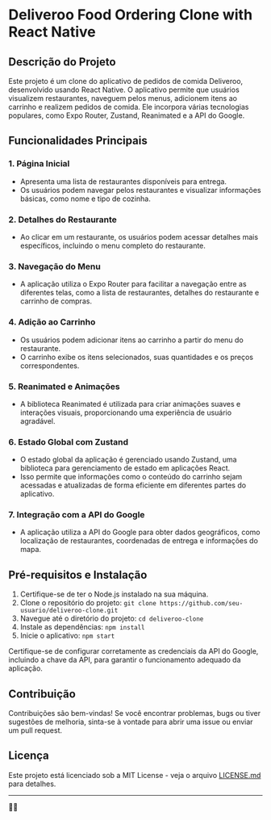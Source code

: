 # Deliveroo Food Ordering Clone with React Native

## Descrição do Projeto
Este projeto é um clone do aplicativo de pedidos de comida Deliveroo, desenvolvido usando React Native. O aplicativo permite que usuários visualizem restaurantes, naveguem pelos menus, adicionem itens ao carrinho e realizem pedidos de comida. Ele incorpora várias tecnologias populares, como Expo Router, Zustand, Reanimated e a API do Google.

## Funcionalidades Principais

### 1. Página Inicial
- Apresenta uma lista de restaurantes disponíveis para entrega.
- Os usuários podem navegar pelos restaurantes e visualizar informações básicas, como nome e tipo de cozinha.

### 2. Detalhes do Restaurante
- Ao clicar em um restaurante, os usuários podem acessar detalhes mais específicos, incluindo o menu completo do restaurante.

### 3. Navegação do Menu
- A aplicação utiliza o Expo Router para facilitar a navegação entre as diferentes telas, como a lista de restaurantes, detalhes do restaurante e carrinho de compras.

### 4. Adição ao Carrinho
- Os usuários podem adicionar itens ao carrinho a partir do menu do restaurante.
- O carrinho exibe os itens selecionados, suas quantidades e os preços correspondentes.

### 5. Reanimated e Animações
- A biblioteca Reanimated é utilizada para criar animações suaves e interações visuais, proporcionando uma experiência de usuário agradável.

### 6. Estado Global com Zustand
- O estado global da aplicação é gerenciado usando Zustand, uma biblioteca para gerenciamento de estado em aplicações React.
- Isso permite que informações como o conteúdo do carrinho sejam acessadas e atualizadas de forma eficiente em diferentes partes do aplicativo.

### 7. Integração com a API do Google
- A aplicação utiliza a API do Google para obter dados geográficos, como localização de restaurantes, coordenadas de entrega e informações do mapa.

## Pré-requisitos e Instalação

1. Certifique-se de ter o Node.js instalado na sua máquina.
2. Clone o repositório do projeto: `git clone https://github.com/seu-usuario/deliveroo-clone.git`
3. Navegue até o diretório do projeto: `cd deliveroo-clone`
4. Instale as dependências: `npm install`
5. Inicie o aplicativo: `npm start`

Certifique-se de configurar corretamente as credenciais da API do Google, incluindo a chave da API, para garantir o funcionamento adequado da aplicação.

## Contribuição

Contribuições são bem-vindas! Se você encontrar problemas, bugs ou tiver sugestões de melhoria, sinta-se à vontade para abrir uma issue ou enviar um pull request.

## Licença

Este projeto está licenciado sob a MIT License - veja o arquivo [LICENSE.md](LICENSE.md) para detalhes.

---

**🍔📱**